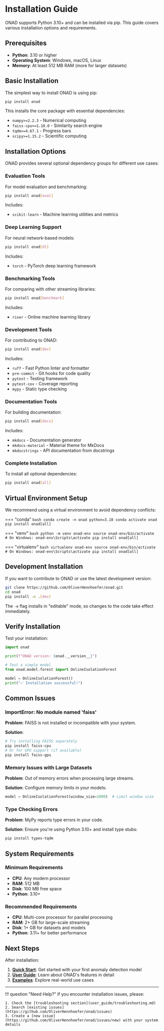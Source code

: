 # Installation Guide

ONAD supports Python 3.10+ and can be installed via pip. This guide covers various installation options and requirements.

## Prerequisites

- **Python**: 3.10 or higher
- **Operating System**: Windows, macOS, Linux
- **Memory**: At least 512 MB RAM (more for larger datasets)

## Basic Installation

The simplest way to install ONAD is using pip:

```bash
pip install onad
```

This installs the core package with essential dependencies:

- `numpy>=2.2.3` - Numerical computing
- `faiss-cpu>=1.10.0` - Similarity search engine
- `tqdm>=4.67.1` - Progress bars
- `scipy>=1.15.2` - Scientific computing

## Installation Options

ONAD provides several optional dependency groups for different use cases:

### Evaluation Tools
For model evaluation and benchmarking:

```bash
pip install onad[eval]
```

Includes:
- `scikit-learn` - Machine learning utilities and metrics

### Deep Learning Support
For neural network-based models:

```bash
pip install onad[dl]
```

Includes:
- `torch` - PyTorch deep learning framework

### Benchmarking Tools
For comparing with other streaming libraries:

```bash
pip install onad[benchmark]
```

Includes:
- `river` - Online machine learning library

### Development Tools
For contributing to ONAD:

```bash
pip install onad[dev]
```

Includes:
- `ruff` - Fast Python linter and formatter
- `pre-commit` - Git hooks for code quality
- `pytest` - Testing framework
- `pytest-cov` - Coverage reporting
- `mypy` - Static type checking

### Documentation Tools
For building documentation:

```bash
pip install onad[docs]
```

Includes:
- `mkdocs` - Documentation generator
- `mkdocs-material` - Material theme for MkDocs
- `mkdocstrings` - API documentation from docstrings

### Complete Installation
To install all optional dependencies:

```bash
pip install onad[all]
```

## Virtual Environment Setup

We recommend using a virtual environment to avoid dependency conflicts:

=== "conda"
    ```bash
    conda create -n onad python=3.10
    conda activate onad
    pip install onad[all]
    ```

=== "venv"
    ```bash
    python -m venv onad-env
    source onad-env/bin/activate  # On Windows: onad-env\Scripts\activate
    pip install onad[all]
    ```

=== "virtualenv"
    ```bash
    virtualenv onad-env
    source onad-env/bin/activate  # On Windows: onad-env\Scripts\activate
    pip install onad[all]
    ```

## Development Installation

If you want to contribute to ONAD or use the latest development version:

```bash
git clone https://github.com/OliverHennhoefer/onad.git
cd onad
pip install -e .[dev]
```

The `-e` flag installs in "editable" mode, so changes to the code take effect immediately.

## Verify Installation

Test your installation:

```python
import onad

print(f"ONAD version: {onad.__version__}")

# Test a simple model
from onad.model.forest import OnlineIsolationForest

model = OnlineIsolationForest()
print("✅ Installation successful!")
```

## Common Issues

### ImportError: No module named 'faiss'

**Problem**: FAISS is not installed or incompatible with your system.

**Solution**: 
```bash
# Try installing FAISS separately
pip install faiss-cpu
# Or for GPU support (if available)
pip install faiss-gpu
```

### Memory Issues with Large Datasets

**Problem**: Out of memory errors when processing large streams.

**Solution**: Configure memory limits in your models:
```python
model = OnlineIsolationForest(window_size=1000)  # Limit window size
```

### Type Checking Errors

**Problem**: MyPy reports type errors in your code.

**Solution**: Ensure you're using Python 3.10+ and install type stubs:
```bash
pip install types-tqdm
```

## System Requirements

### Minimum Requirements
- **CPU**: Any modern processor
- **RAM**: 512 MB
- **Disk**: 100 MB free space
- **Python**: 3.10+

### Recommended Requirements
- **CPU**: Multi-core processor for parallel processing
- **RAM**: 2+ GB for large-scale streaming
- **Disk**: 1+ GB for datasets and models
- **Python**: 3.11+ for better performance

## Next Steps

After installation:

1. **[Quick Start](quickstart.md)**: Get started with your first anomaly detection model
2. **[User Guide](user_guide/index.md)**: Learn about ONAD's features in detail
3. **[Examples](examples/index.md)**: Explore real-world use cases

---

!!! question "Need Help?"
    If you encounter installation issues, please:
    
    1. Check the [troubleshooting section](user_guide/troubleshooting.md)
    2. Search [existing issues](https://github.com/OliverHennhoefer/onad/issues)
    3. Create a [new issue](https://github.com/OliverHennhoefer/onad/issues/new) with your system details